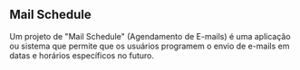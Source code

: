 ## Mail Schedule

Um projeto de "Mail Schedule" (Agendamento de E-mails) é uma aplicação ou sistema que permite que os usuários programem o envio de e-mails em datas e horários específicos no futuro. 
